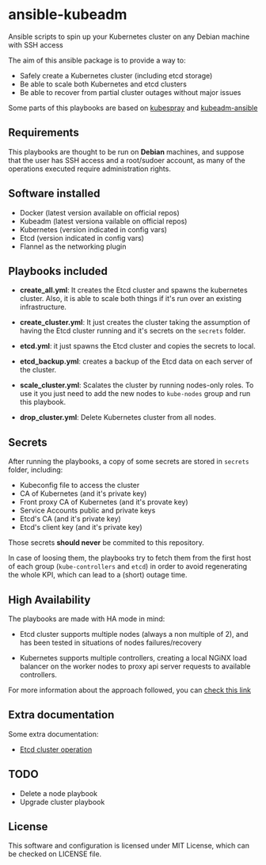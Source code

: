 # ansible-kubeadm

Ansible scripts to spin up your Kubernetes cluster on any Debian machine with SSH access

The aim of this ansible package is to provide a way to:

- Safely create a Kubernetes cluster (including etcd storage)
- Be able to scale both Kubernetes and etcd clusters
- Be able to recover from partial cluster outages without major issues

Some parts of this playbooks are based on [kubespray](https://github.com/kubernetes-incubator/kubespray)
and [kubeadm-ansible](https://github.com/kairen/kubeadm-ansible)

## Requirements

This playbooks are thought to be run on **Debian** machines, and suppose that
the user has SSH access and a root/sudoer account, as many of the operations
executed require administration rights.

## Software installed

- Docker (latest version available on official repos)
- Kubeadm (latest versiona vailable on official repos)
- Kubernetes (version indicated in config vars)
- Etcd (version indicated in config vars)
- Flannel as the networking plugin

## Playbooks included

* **create_all.yml**: It creates the Etcd cluster and spawns the kubernetes
cluster. Also, it is able to scale both things if it's run over an existing
infrastructure.

* **create_cluster.yml**: It just creates the cluster taking the assumption of
having the Etcd cluster running and it's secrets on the `secrets` folder.

* **etcd.yml**: it just spawns the Etcd cluster and copies the secrets to local.

* **etcd_backup.yml**: creates a backup of the Etcd data on each server of the cluster.

* **scale_cluster.yml**: Scalates the cluster by running nodes-only roles. To
use it you just need to add the new nodes to `kube-nodes` group and run this
playbook.

* **drop_cluster.yml**: Delete Kubernetes cluster from all nodes.

## Secrets

After running the playbooks, a copy of some secrets are stored in `secrets`
folder, including:

- Kubeconfig file to access the cluster
- CA of Kubernetes (and it's private key)
- Front proxy CA of Kubernetes (and it's provate key)
- Service Accounts public and private keys
- Etcd's CA (and it's private key)
- Etcd's client key (and it's private key)

Those secrets **should never** be commited to this repository.

In case of loosing them, the playbooks try to fetch them from the first host
of each group (`kube-controllers` and `etcd`) in order to avoid regenerating
the whole KPI, which can lead to a (short) outage time.

## High Availability

The playbooks are made with HA mode in mind:

- Etcd cluster supports multiple nodes (always a non multiple of 2), and has been
tested in situations of nodes failures/recovery

- Kubernetes supports multiple controllers, creating a local NGiNX load balancer
on the worker nodes to proxy api server requests to available controllers.

For more information about the approach followed, you can
[check this link](https://kubernetes.io/docs/setup/independent/high-availability/)

## Extra documentation

Some extra documentation:

- [Etcd cluster operation](https://github.com/odarriba/ansible-kubeadm/blob/master/docs/etcd.md)

## TODO

- Delete a node playbook
- Upgrade cluster playbook

## License

This software and configuration is licensed under MIT License, which can be
checked on LICENSE file.
